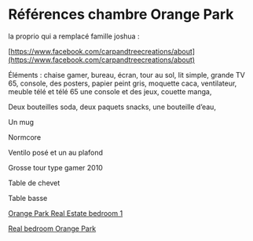 # Références chambre Orange Park

la proprio qui a remplacé famille joshua : 

[https://www.facebook.com/carpandtreecreations/about](https://www.facebook.com/carpandtreecreations/about)

Éléments : chaise gamer, bureau, écran, tour au sol, lit simple, grande TV 65, console, des posters, papier peint gris, moquette caca, ventilateur, meuble télé et télé 65 une console et des jeux, couette manga, 

Deux bouteilles soda, deux paquets snacks, une bouteille d’eau,

Un mug

Normcore

Ventilo posé et un au plafond

Grosse tour type gamer 2010

Table de chevet

Table basse

[Orange Park Real Estate bedroom 1](Re%CC%81fe%CC%81rences%20chambre%20Orange%20Park%20855dda59d2654ae48eb2e167545be0d4/Orange%20Park%20Real%20Estate%20bedroom%201%2099cd52e8cd294db396b6c22139fec372.csv)

[Real bedroom Orange Park](Re%CC%81fe%CC%81rences%20chambre%20Orange%20Park%20855dda59d2654ae48eb2e167545be0d4/Real%20bedroom%20Orange%20Park%203a1c5dbb2fc14d04935c1e9ced917803.csv)